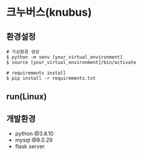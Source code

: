 # 크누버스(knubus)

## 환경설정
```
# 가상환경 생성
$ python -m venv [your_virtual_environment]
$ source [your_virtual_environment]/bin/activate

# requirements install
$ pip install -r requirements.txt
```
## run(Linux)

## 개발환경
- python @3.8.10
- mysql @8.0.29
- flask server
